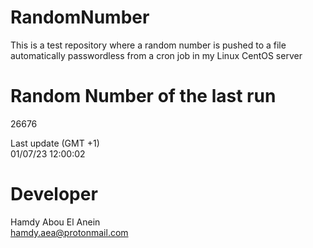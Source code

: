 # RandomNumber    
This is a test repository where a random number is pushed to a file automatically passwordless from a cron job in my Linux CentOS server    
# Random Number of the last run   
26676
      
Last update (GMT +1)    
01/07/23 12:00:02
# Developer    
Hamdy Abou El Anein   
hamdy.aea@protonmail.com
